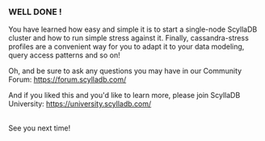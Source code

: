 
<br>

### WELL DONE !

You have learned how easy and simple it is to start a single-node ScyllaDB cluster and how to run simple stress against it.
Finally, cassandra-stress profiles are a convenient way for you to adapt it to your data modeling, query access patterns and so on! 

Oh, and be sure to ask any questions you may have in our Community Forum: https://forum.scylladb.com/

And if you liked this and you'd like to learn more, please join ScyllaDB University: https://university.scylladb.com/

<br>
See you next time!
